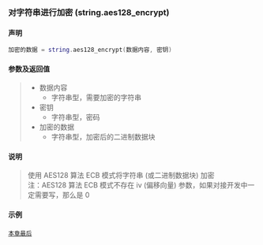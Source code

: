 ### 对字符串进行加密 (**string\.aes128\_encrypt**)


#### 声明
```lua
加密的数据 = string.aes128_encrypt(数据内容, 密钥)
```


#### 参数及返回值
> - 数据内容
>   - 字符串型，需要加密的字符串
> - 密钥
>   - 字符串型，密码
> - 加密的数据
>   - 字符串型，加密后的二进制数据块


#### 说明
> 使用 AES128 算法 ECB 模式将字符串 (或二进制数据块) 加密  
> 注：AES128 算法 ECB 模式不存在 iv (偏移向量)  参数，如果对接开发中一定需要写，那么是 0  

#### 示例  
[`本章最后`](/Handbook/ext-string/samples.md)  

